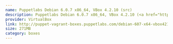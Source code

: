 ```yaml
---
name: Puppetlabs Debian 6.0.7 x86_64, VBox 4.2.10 (src)
description: Puppetlabs Debian 6.0.7 x86_64, VBox 4.2.10 (<a href="http://github.com/puppetlabs/puppet-vagrant-boxes">src</a>)
provider: VirtualBox
link: http://puppet-vagrant-boxes.puppetlabs.com/debian-607-x64-vbox4210.box
size: 271MB
category: boxes
---
```

